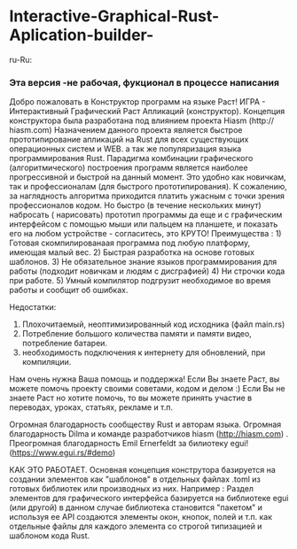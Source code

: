 # Interactive-Graphical-Rust-Aplication-builder-

ru-Ru:
<h3>Эта версия -не рабочая, фукционал в процессе написания </h3>
Добро пожаловать в Конструктор программ на языке Раст!
ИГРА - Интерактивный Графический Раст Апликаций (конструктор).
Концепция конструктора была разработана под влиянием проекта Hiasm (http:// hiasm.com)  
Назначением данного проекта является быстрое прототипирование апликаций  на Rust для всех существующих операционных систем и WEB. а так же популяризация языка программирования Rust.
Парадигма комбинации графического (алгоритмического) построения программ является наиболее прогрессивной и быстрой на данный момент.
Это удобно как новичкам, так и профессионалам (для быстрого прототипирования). 
К сожалению, за наглядность алгоритма приходится платить ужасным с точки зрения профессионалов кодом. 
Но быстро (в течение нескольких минут) набросать ( нарисовать) прототип программы да еще и с графическим интерфейсом с помощью мыши или пальцем на планшете, и показать его на любом устройстве - согласитесь, это КРУТО!
Преимущества :
1) Готовая скомпилированаая программа под любую платформу, имеющая малый вес.
2) Быстрая разработка на основе готовых шаблонов.
3) Не обязательное знание языков программирования для работы (подходит новичкам и людям с дисграфией)
4) Ни строчки кода при работе. 
5) Умный компилятор подгрузит необходимое во время работы и сообщит об ошибках.

Недостатки:
1) Плохочитаемый, неоптимизированный код исходника (файл main.rs)
2) Потребление большого количества памяти и памяти видео, потребление батареи. 
3) необходимость подключения к интернету для обновлений, при компиляции. 

Нам очень нужна Ваша помощь и поддержка!
Если Вы знаете Раст, вы можете помочь проекту своими советами, кодом и делом :)
Если Вы не знаете Раст но хотите помочь, то вы можете принять участие в переводах, уроках, статьях, рекламе и т.п.

Огромная благодарность сообществу Rust и авторам языка.
Огромная благодарность Dilma  и команде разработчиков hiasm (http://hiasm.com) .
Преогромная благодарность Emil Ernerfeldt за билиотеку egui!(https://www.egui.rs/#demo)

КАК ЭТО РАБОТАЕТ.
Основная концепция конструтора базируется на создании элементов как "шаблонов" в отдельных файлах .toml из готовых библиотек  или производных из них.
Например :
Раздел элементов для графического интерфейса базируется на библиотеке egui (или другой) в данном случае библиотека становится "пакетом" и используя ее API 
создаются элементы окон, кнопок, полей и т.п. как отдельные файлы для каждого элемента со строгой типизацией и шаблоном кода Rust.
